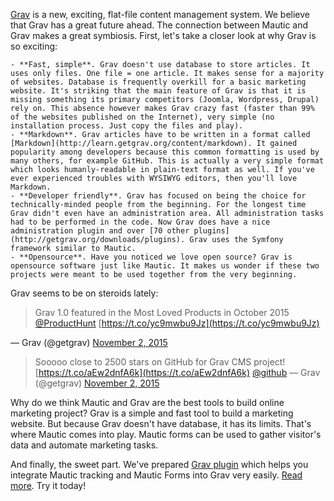 [Grav](http://getgrav.org/) is a new, exciting, flat-file content management system. We believe that Grav has a great future ahead. The connection between Mautic and Grav makes a great symbiosis. First, let's take a closer look at why Grav is so exciting:


	- **Fast, simple**. Grav doesn't use database to store articles. It uses only files. One file = one article. It makes sense for a majority of websites. Database is frequently overkill for a basic marketing website. It's striking that the main feature of Grav is that it is missing something its primary competitors (Joomla, Wordpress, Drupal) rely on. This absence however makes Grav crazy fast (faster than 99% of the websites published on the Internet), very simple (no installation process. Just copy the files and play).
	- **Markdown**. Grav articles have to be written in a format called [Markdown](http://learn.getgrav.org/content/markdown). It gained popularity among developers because this common formatting is used by many others, for example GitHub. This is actually a very simple format which looks humanly-readable in plain-text format as well. If you've ever experienced troubles with WYSIWYG editors, then you'll love Markdown.
	- **Developer friendly**. Grav has focused on being the choice for technically-minded people from the beginning. For the longest time Grav didn't even have an administration area. All administration tasks had to be performed in the code. Now Grav does have a nice administration plugin and over [70 other plugins](http://getgrav.org/downloads/plugins). Grav uses the Symfony framework similar to Mautic.
	- **Opensource**. Have you noticed we love open source? Grav is opensource software just like Mautic. It makes us wonder if these two projects were meant to be used together from the very beginning.


Grav seems to be on steroids lately:

> 
> Grav 1.0 featured in the Most Loved Products in October 2015 [@ProductHunt](https://twitter.com/ProductHunt) [https://t.co/yc9mwbu9Jz](https://t.co/yc9mwbu9Jz)  


— Grav (@getgrav) [November 2, 2015](https://twitter.com/getgrav/status/661216430969384960)

<script src="//platform.twitter.com/widgets.js" async charset="utf-8"></script>


> Sooooo close to 2500 stars on GitHub for Grav CMS project! [https://t.co/aEw2dnfA6k](https://t.co/aEw2dnfA6k) [@github](https://twitter.com/github) — Grav (@getgrav) [November 2, 2015](https://twitter.com/getgrav/status/661311891357077504)


<script src="//platform.twitter.com/widgets.js" async charset="utf-8"></script>

Why do we think Mautic and Grav are the best tools to build online marketing project? Grav is a simple and fast tool to build a marketing website. But because Grav doesn't have database, it has its limits. That's where Mautic comes into play. Mautic forms can be used to gather visitor's data and automate marketing tasks.

And finally, the sweet part. We've prepared [Grav plugin](https://github.com/mautic/mautic-grav) which helps you integrate Mautic tracking and Mautic Forms into Grav very easily. [Read more](https://github.com/mautic/mautic-grav#mautic---grav-plugin). Try it today!